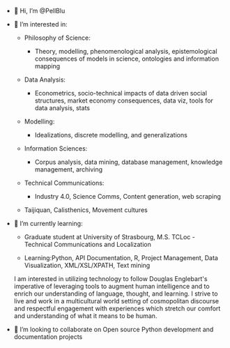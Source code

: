 - 👋 Hi, I’m @PellBlu
- 👀 I’m interested in: 
    - Philosophy of Science:
      - Theory, modelling, phenomenological analysis, epistemological consequences of models in science, ontologies and information mapping
    
    - Data Analysis:
      - Econometrics, socio-technical impacts of data driven social structures, market economy consequences, data viz, tools for data analysis, stats
    
    - Modelling:
      - Idealizations, discrete modelling, and generalizations
      
    - Information Sciences:
      - Corpus analysis, data mining, database management, knowledge management, archiving
      
    - Technical Communications:
      - Industry 4.0, Science Comms, Content generation, web scraping
      
    - Taijiquan, Calisthenics, Movement cultures

- 🌱 I’m currently learning:
    - Graduate student at University of Strasbourg, M.S. TCLoc - Technical Communications and Localization
    
    - Learning:Python, API Documentation, R, Project Management, Data Visualization, XML/XSL/XPATH, Text mining
      
   I am interested in utilizing technology to follow Douglas Englebart's imperative of leveraging tools to augment human intelligence and to enrich our understanding of language, thought, and learning. I strive to live and work in a multicultural world setting of cosmopolitan discourse and respectful engagement with experiences which stretch our comfort and understanding of what it means to be human. 
      
- 💞️ I’m looking to collaborate on Open source Python development and documentation projects

<!---
PellBlu/PellBlu is a ✨ special ✨ repository because its `README.md` (this file) appears on your GitHub profile.
You can click the Preview link to take a look at your changes.
--->

